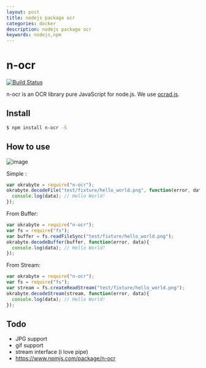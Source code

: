 ```yaml
---
layout: post
title: nodejs package ocr 
categories: docker
description: nodejs package ocr 
keywords: nodejs,npm
---
```



n-ocr
============

[![Build Status](https://travis-ci.org/zmatsh/OCR-NODEJS.svg?branch=master)](https://travis-ci.org/zmatsh/OCR-NODEJS)

n-ocr is an OCR library pure JavaScript for node.js.
We use [ocrad.js](https://github.com/antimatter15/ocrad.js/).

Install
---------

```bash
$ npm install n-ocr -S
```

How to use
---------

![image](test/fixture/hello_world.png)

Simple :

```javascript
var okrabyte = require("n-ocr");
okrabyte.decodeFile("test/fixture/hello_world.png", function(error, data){
  console.log(data); // Hello World!
});
```

From Buffer:

```javascript
var okrabyte = require("n-ocr");
var fs = require("fs");
var buffer = fs.readFileSync("test/fixture/hello_world.png");
okrabyte.decodeBuffer(buffer, function(error, data){
  console.log(data); // Hello World!
});
```

From Stream:

```javascript
var okrabyte = require("n-ocr");
var fs = require("fs");
var stream = fs.createReadStream("test/fixture/hello_world.png");
okrabyte.decodeStream(stream, function(error, data){
  console.log(data); // Hello World!
});
```

Todo
----------

- JPG support
- gif support
- stream interface (i love pipe)
- https://www.npmjs.com/package/n-ocr